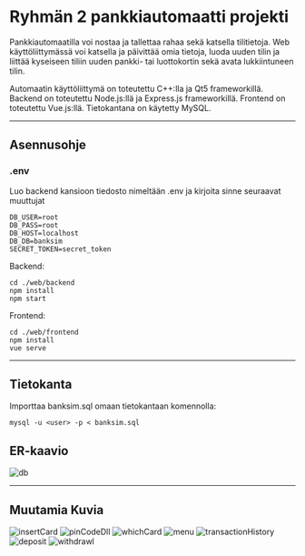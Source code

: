 # Ryhmän 2 pankkiautomaatti projekti

Pankkiautomaatilla voi nostaa ja tallettaa rahaa sekä katsella tilitietoja. Web käyttöliittymässä voi katsella ja päivittää omia tietoja, luoda uuden tilin ja liittää kyseiseen tiliin uuden pankki- tai luottokortin sekä avata lukkiintuneen tilin.

Automaatin käyttöliittymä on toteutettu C++:lla ja Qt5 frameworkillä. Backend on toteutettu Node.js:llä ja Express.js frameworkillä. Frontend on toteutettu Vue.js:llä. Tietokantana on käytetty MySQL.

---
## Asennusohje

### .env
Luo backend kansioon tiedosto nimeltään .env ja kirjoita sinne seuraavat muuttujat
```
DB_USER=root
DB_PASS=root
DB_HOST=localhost
DB_DB=banksim
SECRET_TOKEN=secret_token
```
Backend:
```
cd ./web/backend
npm install
npm start
```
Frontend:
```
cd ./web/frontend
npm install
vue serve
```

---
## Tietokanta
Importtaa banksim.sql omaan tietokantaan komennolla:
```
mysql -u <user> -p < banksim.sql
```

## ER-kaavio
![db](./documents/images/db.png)

---
## Muutamia Kuvia

![insertCard](./documents/images/insertCard.png)
![pinCodeDll](./documents/images/pinCodeDll.png)
![whichCard](./documents/images/whichCard.png)
![menu](./documents/images/menu.png)
![transactionHistory](./documents/images/transactionHistory.png)
![deposit](./documents/images/deposit.png)
![withdrawl](./documents/images/withdrawl.png)
